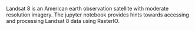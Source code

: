 Landsat 8 is an American earth observation satellite with moderate resolution imagery. The jupyter notebook provides hints 
towards accessing and processing Landsat 8 data using RasterIO.
